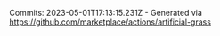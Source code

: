 Commits: 2023-05-01T17:13:15.231Z - Generated via https://github.com/marketplace/actions/artificial-grass
<br>
